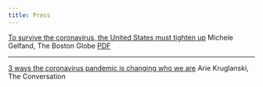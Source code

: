 ```yaml
---
title: Press
---
```


[To survive the coronavirus, the United States must tighten up](https://www.bostonglobe.com/2020/03/13/opinion/survive-coronavirus-united-states-must-tighten-up/) Michele Gelfand, The Boston Globe [PDF](https://6df1098c-05f3-4ab1-a049-b59ba7f3ecfe.usrfiles.com/ugd/6df109_6da2e95a748c49adb1fefdc34d966569.pdf)

-----------------

[3 ways the coronavirus pandemic is changing who we are](https://theconversation.com/3-ways-the-coronavirus-pandemic-is-changing-who-we-are-133876?) Arie Kruglanski, The Conversation
